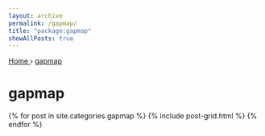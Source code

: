 ```yaml
---
layout: archive
permalink: /gapmap/
title: "package:gapmap"
showAllPosts: true
---
```


<div class="wrap">

   <nav class="breadcrumbs">
      <span itemscope="" itemtype="http://data-vocabulary.org/Breadcrumb">
         <a href="{{ site.baseurl }}" itemprop="url">
            <span itemprop="title">Home</span>
         </a>
          ›
         <a href="{{ site.baseurl }}/gapmap" itemprop="url">
            <span itemprop="title">gapmap</span>
         </a>
      </span>
   </nav>

   <div class="page-title">
     <h1>gapmap</h1>
   </div>

   <div class="archive-wrap">
      <div class="page-content">
         <div class="tiles">
         {% for post in site.categories.gapmap %}
            {% include post-grid.html %}
         {% endfor %}
         </div><!-- /.tiles -->
      </div><!-- /.page-content -->
   </div><!-- /.archive-wrap -->
</div><!-- /.wrap -->
